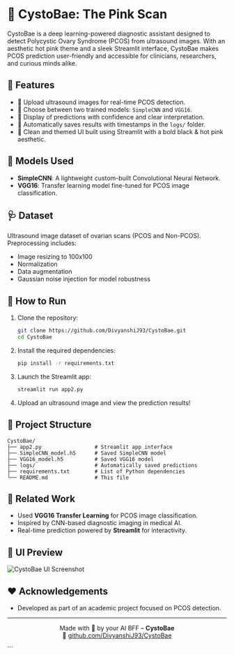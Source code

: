 
# 💖 CystoBae: The Pink Scan

CystoBae is a deep learning-powered diagnostic assistant designed to detect Polycystic Ovary Syndrome (PCOS) from ultrasound images. With an aesthetic hot pink theme and a sleek Streamlit interface, CystoBae makes PCOS prediction user-friendly and accessible for clinicians, researchers, and curious minds alike.

## 🌟 Features

- 📸 Upload ultrasound images for real-time PCOS detection.
- 🧠 Choose between two trained models: `SimpleCNN` and `VGG16`.
- 🎯 Display of predictions with confidence and clear interpretation.
- 📝 Automatically saves results with timestamps in the `logs/` folder.
- 💅 Clean and themed UI built using Streamlit with a bold black & hot pink aesthetic.

## 🧠 Models Used

- **SimpleCNN**: A lightweight custom-built Convolutional Neural Network.
- **VGG16**: Transfer learning model fine-tuned for PCOS image classification.

## 🩺 Dataset

Ultrasound image dataset of ovarian scans (PCOS and Non-PCOS).  
Preprocessing includes:
- Image resizing to 100x100
- Normalization
- Data augmentation
- Gaussian noise injection for model robustness


## 🚀 How to Run

1. Clone the repository:
   ```bash
   git clone https://github.com/DivyanshiJ93/CystoBae.git
   cd CystoBae
   ```

2. Install the required dependencies:
   ```bash
   pip install -r requirements.txt
   ```

3. Launch the Streamlit app:
   ```bash
   streamlit run app2.py
   ```

4. Upload an ultrasound image and view the prediction results!

## 📂 Project Structure

```
CystoBae/
├── app2.py                 # Streamlit app interface
├── SimpleCNN_model.h5      # Saved SimpleCNN model
├── VGG16_model.h5          # Saved VGG16 model
├── logs/                   # Automatically saved predictions
├── requirements.txt        # List of Python dependencies
└── README.md               # This file
```

## 🔬 Related Work

- Used **VGG16 Transfer Learning** for PCOS image classification.
- Inspired by CNN-based diagnostic imaging in medical AI.
- Real-time prediction powered by **Streamlit** for interactivity.

## 📸 UI Preview

![CystoBae UI Screenshot](screenshot.png)

## ❤️ Acknowledgements

- Developed as part of an academic project focused on PCOS detection.


---

<p align="center">
  Made with 💖 by your AI BFF – <strong>CystoBae</strong>  
  <br>
  🔗 <a href="https://github.com/DivyanshiJ93/CystoBae">github.com/DivyanshiJ93/CystoBae</a>
</p>
```



